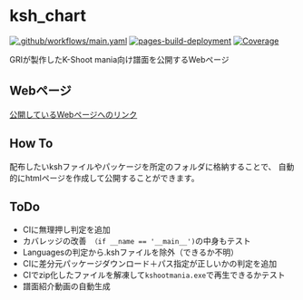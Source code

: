 # ksh_chart
[![.github/workflows/main.yaml](https://github.com/GRI51/ksh_chart/actions/workflows/main.yaml/badge.svg?branch=main)](https://github.com/GRI51/ksh_chart/actions/workflows/main.yaml)
[![pages-build-deployment](https://github.com/GRI51/ksh_chart/actions/workflows/pages/pages-build-deployment/badge.svg?branch=main)](https://github.com/GRI51/ksh_chart/actions/workflows/pages/pages-build-deployment)
[![Coverage](https://img.shields.io/endpoint?url=https://gist.githubusercontent.com/GRI51/4ebfb53821948ae141d18fac58571b88/raw/pytest-coverage-comment.json)](https://github.com/GRI51/ksh_chart/actions/workflows/main.yaml)

GRIが製作したK-Shoot mania向け譜面を公開するWebページ

## Webページ
[公開しているWebページへのリンク](https://gri51.github.io/ksh_chart/ "https://gri51.github.io/ksh_chart/")

## How To
配布したいkshファイルやパッケージを所定のフォルダに格納することで、
自動的にhtmlページを作成して公開することができます。

## ToDo
- CIに無理押し判定を追加
- カバレッジの改善　`（if __name == '__main__')`の中身もテスト
- Languagesの判定から.kshファイルを除外（できるか不明）
- CIに差分元パッケージダウンロード＋パス指定が正しいかの判定を追加
- CIでzip化したファイルを解凍して`kshootmania.exe`で再生できるかテスト
- 譜面紹介動画の自動生成
